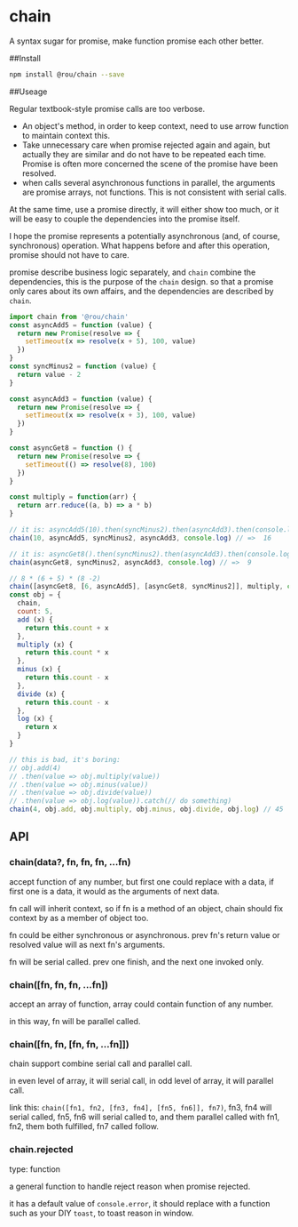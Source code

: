 # chain
A syntax sugar for promise, make function promise each other better.

##Install

```bash
npm install @rou/chain --save
```

##Useage

Regular textbook-style promise calls are too verbose.

+ An object's method, in order to keep context, need to use arrow function to maintain context this.
+ Take unnecessary care when promise rejected again and again, 
but actually they are similar and do not have to be repeated each time.
Promise is often more concerned the scene of the promise have been resolved.
+ when calls several asynchronous functions in parallel, the arguments are promise arrays, not functions. 
This is not consistent with serial calls.

At the same time, use a promise directly, it will either show too much, or it will be easy to couple the dependencies into the promise itself.

I hope the promise represents a potentially asynchronous (and, of course, synchronous) operation. 
What happens before and after this operation, promise should not have to care.

promise describe business logic separately, and `chain` combine the dependencies, this is the purpose of the `chain` design.
so that a promise only cares about its own affairs, and the dependencies are described by `chain`.

```javascript
import chain from '@rou/chain'
const asyncAdd5 = function (value) {
  return new Promise(resolve => {
    setTimeout(x => resolve(x + 5), 100, value)
  })
}
const syncMinus2 = function (value) {
  return value - 2
}

const asyncAdd3 = function (value) {
  return new Promise(resolve => {
    setTimeout(x => resolve(x + 3), 100, value)
  })
}

const asyncGet8 = function () {
  return new Promise(resolve => {
    setTimeout(() => resolve(8), 100)
  })
}

const multiply = function(arr) {
  return arr.reduce((a, b) => a * b)
}

// it is: asyncAdd5(10).then(syncMinus2).then(asyncAdd3).then(console.log).catch(/* do something*/)
chain(10, asyncAdd5, syncMinus2, asyncAdd3, console.log) // =>  16

// it is: asyncGet8().then(syncMinus2).then(asyncAdd3).then(console.log).catch(/* do something*/)
chain(asyncGet8, syncMinus2, asyncAdd3, console.log) // =>  9

// 8 * (6 + 5) * (8 -2)
chain([asyncGet8, [6, asyncAdd5], [asyncGet8, syncMinus2]], multiply, console.log) // => 528
const obj = {
  chain,
  count: 5,
  add (x) {
    return this.count + x
  },
  multiply (x) {
    return this.count * x
  },
  minus (x) {
    return this.count - x
  },
  divide (x) {
    return this.count - x
  },
  log (x) {
    return x
  }
}

// this is bad, it's boring: 
// obj.add(4)
// .then(value => obj.multiply(value))
// .then(value => obj.minus(value))
// .then(value => obj.divide(value))
// .then(value => obj.log(value)).catch(// do something)
chain(4, obj.add, obj.multiply, obj.minus, obj.divide, obj.log) // 45

```

## API

### chain(data?, fn, fn, fn, ...fn)

accept function of any number, but first one could replace with a data, 
if first one is a data, it would as the arguments of next data.

fn call will inherit context, so if fn is a method of an object, chain should fix context by as a member of object too.

fn could be either synchronous or asynchronous. prev fn's return value or resolved value will as next fn's arguments.

fn will be serial called. prev one finish, and the next one invoked only.

### chain([fn, fn, fn, ...fn])

accept an array of function, array could contain function of any number.

in this way, fn will be parallel called.

### chain([fn, fn, [fn, fn, ...fn]])

chain support combine serial call and parallel call.

in even level of array, it will serial call, in odd level of array, it will parallel call.

link this: `chain([fn1, fn2, [fn3, fn4], [fn5, fn6]], fn7)`, fn3, fn4 will serial called, fn5, fn6 will serial called to, 
and them parallel called with fn1, fn2, them both fulfilled, fn7 called follow.

### chain.rejected

type: function

a general function to handle reject reason when promise rejected. 

it has a default value of `console.error`, it should replace with a function such as your DIY `toast`, to toast reason in window.

